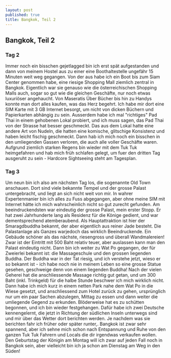```yaml
---
layout: post
published: true
title: Bangkok, Teil 2
---
```


## Bangkok, Teil 2

### Tag 2

Immer noch ein bisschen gejetlagged bin ich erst spät aufgestanden und dann von meinem Hostel aus zu einer eine Boothaltestelle ungefähr 15 Minuten weit weg gegangen. Von der aus habe ich ein Boot bis zum Siam Center genommen habe, eine riesige Shopping Mall ziemlich zentral in Bangkok. Eigentlich war sie genauso wie die österreichischen Shopping Malls auch, sogar so gut wie die gleichen Geschäfte, nur noch etwas luxuriöser angehaucht. Von Maseratis Über Bücher bis hin zu Handys konnte man dort alles kaufen, was das Herz begehrt. 
Ich habe mir dort eine SIM Karte mit 3 GB Internet besorgt, um nicht von dicken Büchern und Papierkarten abhängig zu sein. Ausserdem habe ich mal "richtiges" Pad Thai in einem gehobenen Lokal probiert, und ich muss sagen, das Pad Thai von der Strasse hat besser geschmeckt. Das aus dem Lokal hatte eine andere Art von Nudeln, die hatten eine komische, glitschige Konsistenz und haben leicht fischig geschmeckt. 
Dann hab ich mich noch ein bisschen in den umliegenden Gassen verloren, die auch alle voller Geschäfte waren.  Aufgrund ziemlich starken Regens bin wieder mit dem Tuk Tuk heimgefahren und hab mich früh schlafen gelegt, um fuer den dritten Tag ausgeruht zu sein - Hardcore Sightseeing steht am Tagesplan. 

### Tag 3

Um neun bin ich also am nächsten Tag los, die sogenannte Old Town anschauen. Dort sind viele bekannte Tempel und der grosse Palast untergebracht, und liegt an sich nicht weit von mir. In wahrer Expertenmanier bin ich alles zu Fuss abgegangen, aber ohne meine SIM mit Internet hätte ich mich wahrscheinlich nicht so gut zurecht gefunden. 
Am beeindruckendsten war eindeutig der grosse Palast, mein erster Stopp. Er hat zwei Jahrhunderte lang als Residenz für die Könige gedient, und war dementsprechend atemberaubend. Als Hauptattraktion ist hier der Smaragdbuddha bekannt, der aber eigentlich aus reiner Jade besteht. Die Palastanlage als Ganzes warjedoch das wirklich Beeindruckende. Ein Gebäude schöner als das nächste, riesengross und überall Wandmalereien! Zwar ist der Eintritt mit 500 Baht relativ teuer, aber auslassen kann man den Palast eindeutig nicht.
Dann bin ich weiter zu Wat Po gegangen, der für Zweierlei bekannt ist: die Massageschule und den grossen liegenden Buddha. Der Buddha war in der Tat riesig, und ich verstehe jetzt, wieso er so bekannt ist - ich habe noch nie in meinem Leben so eine grosse Statue gesehen, geschweige denn von einem liegenden Buddha! 
Nach der vielen Geherei hat die anschliessende Massage richtig gut getan, und um 300 Baht (inkl. Trinkgeld) für die halbe Stunde beschwer ich mich wirklich nicht. Dann habe ich mich kurz in einem netten Park nahe dem Wat Po in die Wiese gesetzt, und anschliessend zum Hotel zurück zu gehen, ursprünglich nur um ein paar Sachen abzulegen, Mittag zu essen und dann weiter die umliegende Gegend zu erkunden. Blöderweise hat es zu schütten begonnen, und ich bin wieder festgehangen. 
Dafür habe ich zwei Deutsche kennengelernt, die jetzt in Richtung der südlichen Inseln unterwegs sind und mir über das Wetter dort berichten werden. Je nachdem was sie berichten fahr ich früher oder später runter,. Bangkok ist zwar sehr spannend, aber ich sehne mich schon nach Entspannung und Ruhe von den ganzen Tuk Tuk Fahrern und Locals die dir irgendwas verkaufen wollen. Den Geburtstag der Königin am Montag will ich zwar auf jeden Fall noch in Bangkok sein, aber vielleicht bin ich ja schon am Dienstag am Weg in den Süden!